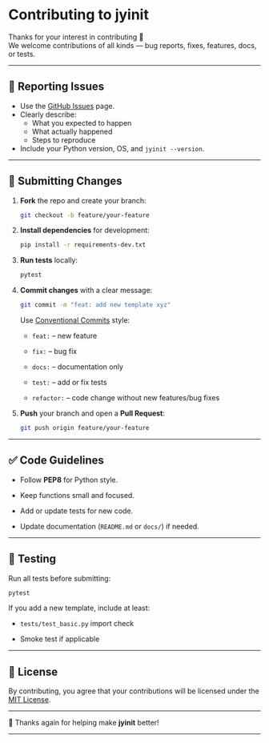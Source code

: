 
# Contributing to jyinit

Thanks for your interest in contributing 🎉  
We welcome contributions of all kinds — bug reports, fixes, features, docs, or tests.

---

## 🐛 Reporting Issues

- Use the [GitHub Issues](../../issues) page.
- Clearly describe:
  - What you expected to happen
  - What actually happened
  - Steps to reproduce
- Include your Python version, OS, and `jyinit --version`.

---

## 🌱 Submitting Changes

1. **Fork** the repo and create your branch:
   ```bash
   git checkout -b feature/your-feature
   ```

2. **Install dependencies** for development:
    
    ```bash
    pip install -r requirements-dev.txt
    ```
    
3. **Run tests** locally:
    
    ```bash
    pytest
    ```
    
4. **Commit changes** with a clear message:
    
    ```bash
    git commit -m "feat: add new template xyz"
    ```
    
    Use [Conventional Commits](https://www.conventionalcommits.org/) style:
    
    - `feat:` – new feature
        
    - `fix:` – bug fix
        
    - `docs:` – documentation only
        
    - `test:` – add or fix tests
        
    - `refactor:` – code change without new features/bug fixes
        
5. **Push** your branch and open a **Pull Request**:
    
    ```bash
    git push origin feature/your-feature
    ```
    

---

## ✅ Code Guidelines

- Follow **PEP8** for Python style.
    
- Keep functions small and focused.
    
- Add or update tests for new code.
    
- Update documentation (`README.md` or `docs/`) if needed.
    

---

## 🔬 Testing

Run all tests before submitting:

```bash
pytest
```

If you add a new template, include at least:

- `tests/test_basic.py` import check
    
- Smoke test if applicable
    

---

## 📜 License

By contributing, you agree that your contributions will be licensed under the [MIT License](https://github.com/nj2216/jyinit/blob/main/LICENSE).

---

🙌 Thanks again for helping make **jyinit** better!

---